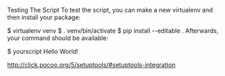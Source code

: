 Testing The Script
To test the script, you can make a new virtualenv and then install your package:

$ virtualenv venv
$ . venv/bin/activate
$ pip install --editable .
Afterwards, your command should be available:

$ yourscript
Hello World!

http://click.pocoo.org/5/setuptools/#setuptools-integration
